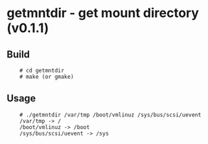 getmntdir - get mount directory (v0.1.1)
=========

## Build

        # cd getmntdir
        # make (or gmake)

## Usage

        # ./getmntdir /var/tmp /boot/vmlinuz /sys/bus/scsi/uevent
        /var/tmp -> /
        /boot/vmlinuz -> /boot
        /sys/bus/scsi/uevent -> /sys
